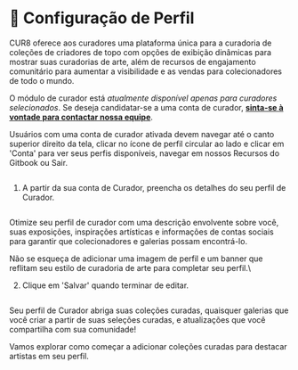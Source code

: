 # 🎨 Configuração de Perfil

CUR8 oferece aos curadores uma plataforma única para a curadoria de coleções de criadores de topo com opções de exibição dinâmicas para mostrar suas curadorias de arte, além de recursos de engajamento comunitário para aumentar a visibilidade e as vendas para colecionadores de todo o mundo.

O módulo de curador está _atualmente disponível apenas para curadores selecionados_. Se deseja candidatar-se a uma conta de curador, [**sinta-se à vontade para contactar nossa equipe**](https://x.com/Cur8Labs).&#x20;

Usuários com uma conta de curador ativada devem navegar até o canto superior direito da tela, clicar no ícone de perfil circular ao lado e clicar em 'Conta' para ver seus perfis disponíveis, navegar em nossos Recursos do Gitbook ou Sair.

<figure><img src="../.gitbook/assets/Screenshot 2025-01-03 at 07.47.41.png" alt=""><figcaption></figcaption></figure>

1. A partir da sua conta de Curador, preencha os detalhes do seu perfil de Curador.

<figure><img src="../.gitbook/assets/Screenshot 2025-03-21 at 10.31.10.png" alt=""><figcaption></figcaption></figure>

Otimize seu perfil de curador com uma descrição envolvente sobre você, suas exposições, inspirações artísticas e informações de contas sociais para garantir que colecionadores e galerias possam encontrá-lo.

Não se esqueça de adicionar uma imagem de perfil e um banner que reflitam seu estilo de curadoria de arte para completar seu perfil.\

2. Clique em 'Salvar' quando terminar de editar.

<figure><img src="../.gitbook/assets/Screenshot 2025-03-21 at 10.32.44.png" alt=""><figcaption></figcaption></figure>

Seu perfil de Curador abriga suas coleções curadas, quaisquer galerias que você criar a partir de suas seleções curadas, e atualizações que você compartilha com sua comunidade!&#x20;

Vamos explorar como começar a adicionar coleções curadas para destacar artistas em seu perfil.